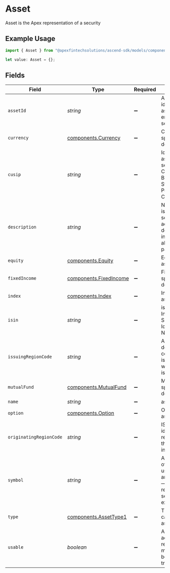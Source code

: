 # Asset

Asset is the Apex representation of a security

## Example Usage

```typescript
import { Asset } from "@apexfintechsolutions/ascend-sdk/models/components";

let value: Asset = {};
```

## Fields

| Field                                                                                                        | Type                                                                                                         | Required                                                                                                     | Description                                                                                                  | Example                                                                                                      |
| ------------------------------------------------------------------------------------------------------------ | ------------------------------------------------------------------------------------------------------------ | ------------------------------------------------------------------------------------------------------------ | ------------------------------------------------------------------------------------------------------------ | ------------------------------------------------------------------------------------------------------------ |
| `assetId`                                                                                                    | *string*                                                                                                     | :heavy_minus_sign:                                                                                           | Apex internal identifier assigned upon entry to every security.                                              | 8395                                                                                                         |
| `currency`                                                                                                   | [components.Currency](../../models/components/currency.md)                                                   | :heavy_minus_sign:                                                                                           | Currency specific asset details                                                                              |                                                                                                              |
| `cusip`                                                                                                      | *string*                                                                                                     | :heavy_minus_sign:                                                                                           | Identifier assigned to a security by the CUSIP Service Bureau of Standard & Poor’s Corporation               | 855244109                                                                                                    |
| `description`                                                                                                | *string*                                                                                                     | :heavy_minus_sign:                                                                                           | Name of the issuer of a security and additional descriptive information about the particular issue           | Starbucks Corp                                                                                               |
| `equity`                                                                                                     | [components.Equity](../../models/components/equity.md)                                                       | :heavy_minus_sign:                                                                                           | Equity specific asset details                                                                                |                                                                                                              |
| `fixedIncome`                                                                                                | [components.FixedIncome](../../models/components/fixedincome.md)                                             | :heavy_minus_sign:                                                                                           | FixedIncome specific asset details                                                                           |                                                                                                              |
| `index`                                                                                                      | [components.Index](../../models/components/index.md)                                                         | :heavy_minus_sign:                                                                                           | Index specific asset details                                                                                 |                                                                                                              |
| `isin`                                                                                                       | *string*                                                                                                     | :heavy_minus_sign:                                                                                           | isin is the International Securities Identification Number                                                   | US123456789                                                                                                  |
| `issuingRegionCode`                                                                                          | *string*                                                                                                     | :heavy_minus_sign:                                                                                           | A string attribute denoting the country of issuance or where the asset is trading.                           | US                                                                                                           |
| `mutualFund`                                                                                                 | [components.MutualFund](../../models/components/mutualfund.md)                                               | :heavy_minus_sign:                                                                                           | MutualFund specific asset details                                                                            |                                                                                                              |
| `name`                                                                                                       | *string*                                                                                                     | :heavy_minus_sign:                                                                                           | assets/{asset_id}                                                                                            | assets/8395                                                                                                  |
| `option`                                                                                                     | [components.Option](../../models/components/option.md)                                                       | :heavy_minus_sign:                                                                                           | Option specific asset details                                                                                |                                                                                                              |
| `originatingRegionCode`                                                                                      | *string*                                                                                                     | :heavy_minus_sign:                                                                                           | ISO code identifying the region in which the entity was incorporated                                         | US                                                                                                           |
| `symbol`                                                                                                     | *string*                                                                                                     | :heavy_minus_sign:                                                                                           | An arrangement of characters—usually letters and or numbers — usually representing securities on an exchange | SBUX                                                                                                         |
| `type`                                                                                                       | [components.AssetType1](../../models/components/assettype1.md)                                               | :heavy_minus_sign:                                                                                           | The type or category of the asset                                                                            | EQUITY                                                                                                       |
| `usable`                                                                                                     | *boolean*                                                                                                    | :heavy_minus_sign:                                                                                           | A usable asset is active in its respective market and can be traded and/or transferred                       | true                                                                                                         |